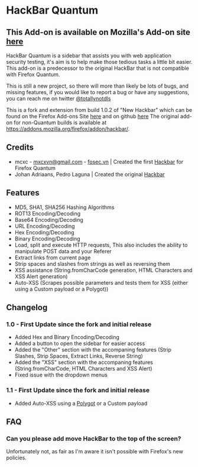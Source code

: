 # HackBar Quantum 
## This Add-on is available on Mozilla's Add-on site [here](https://addons.mozilla.org/en-US/firefox/addon/hackbar-quantum/)

HackBar Quantum is a sidebar that assists you with web application security testing, it's aim is to help make those tedious tasks a little bit easier. This add-on is a predecessor to the original HackBar that is not compatible with Firefox Quantum.

This is still a new project, so there will more than likely be lots of bugs, and missing features, if you would like to report a bug or have any suggestions, you can reach me on twitter [@totallynotdls](https://twitter.com/totallynotdls)

This is a fork and extension from build 1.0.2 of "New Hackbar" which can be found on the Firefox Add-ons Site [here](https://addons.mozilla.org/en-US/firefox/addon/new-hackbar/) and on github [here](https://github.com/mxcxvn/newhackbar/)
The original add-on for non-Quantum builds is available at https://addons.mozilla.org/firefox/addon/hackbar/.
## Credits
* mcxc - mxcxvn@gmail.com - [fosec.vn](http://fosec.vn) | Created the first [Hackbar](https://addons.mozilla.org/firefox/addon/new-hackbar/) for Firefox Quantum
* Johan Adriaans, Pedro Laguna | Created the original [Hackbar](https://addons.mozilla.org/en-US/firefox/addon/hackbar/)

## Features
* MD5, SHA1, SHA256 Hashing Algorithms
* ROT13 Encoding/Decoding
* Base64 Encoding/Decoding
* URL Encoding/Decoding
* Hex Encoding/Decoding
* Binary Encoding/Decoding
* Load, split and execute HTTP requests, This also includes the ability to manipulate POST data and your Referer
* Extract links from current page
* Strip spaces and slashes from strings as well as reversing them
* XSS assistance (String.fromCharCode generation, HTML Characters and XSS Alert generation)
* Auto-XSS (Scrapes possible parameters and tests them for XSS (either using a Custom payload or a Polygot))
## Changelog
### 1.0 - First Update since the fork and initial release
* Added Hex and Binary Encoding/Decoding
* Added a button to open the sidebar for easier access
* Added the "Other" section with the accompaning features (Strip Slashes, Strip Spaces, Extract Links, Reverse String)
* Added the "XSS" section with the accompaning features (String.fromCharCode, HTML Characters and XSS Alert)
* Fixed issue with the dropdown menus

### 1.1 - First Update since the fork and initial release
* Added Auto-XSS using a [Polygot](https://github.com/danielmiessler/SecLists/blob/master/Fuzzing/Polyglots/XSS_Polyglots.txt) or a Custom payload

## FAQ
### Can you please add move HackBar to the top of the screen?
Unfortunately not, as fair as I'm aware it isn't possible with Firefox's new policies.
